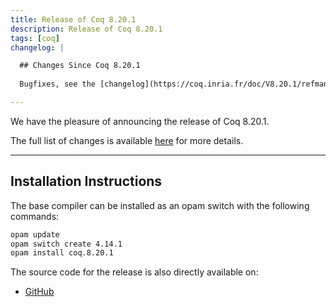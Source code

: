 ```yaml
---
title: Release of Coq 8.20.1
description: Release of Coq 8.20.1
tags: [coq]
changelog: |

  ## Changes Since Coq 8.20.1
  
  Bugfixes, see the [changelog](https://coq.inria.fr/doc/V8.20.1/refman/changes.html#changes-in-8-20-1) in the reference manual.

---
```


We have the pleasure of announcing the release of Coq 8.20.1.

The full list of changes is available [here](/doc/V8.20.1/refman/changes.html) for more details.

---

## Installation Instructions

The base compiler can be installed as an opam switch with the following commands:

```bash
opam update
opam switch create 4.14.1
opam install coq.8.20.1
```
The source code for the release is also directly available on:

* [GitHub](https://github.com/coq/coq/archive/8.20.1.tar.gz)
